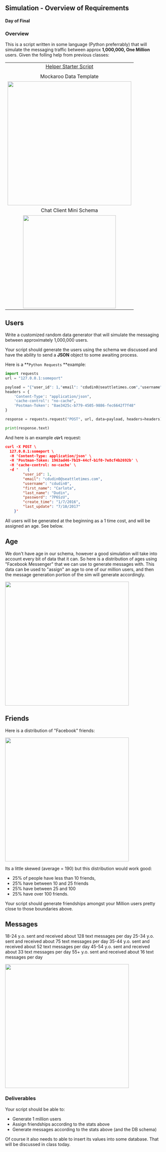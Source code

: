 ## Simulation - Overview of Requirements
#### Day of Final


### Overview

This is a script written in some language (Python preferrably) that will simulate the messaging traffic between approx **1,000,000, One Million** users. Given the folling help from previous classes: 

|    |
|:-------:|
|[Helper Starter Script](./gen_data.py) |
|       |
| Mockaroo Data Template |
| <img src="https://cs.msutexas.edu/~griffin/zcloud/zcloud-files/mockaroo_user_structure.png" width = "400"> |
| Chat Client Mini Schema | 
| <img src="https://cs.msutexas.edu/~griffin/zcloud/zcloud-files/chat_client_mini3.png" width="300"> | 

## Users

Write a customized random data generator that will simulate the messaging between approximately 1,000,000 users. 

Your script should generate the users using the schema we discussed and have the ability to send a **JSON** object to some awaiting process. 

Here is a **`Python Requests` **example:

```python
import requests
url = "127.0.0.1:someport"

payload = "{"user_id": 1,"email": "cdudin0@seattletimes.com","username": "cdudin0","first_name": "Carlota","last_name": "Dudin","password": "7P6SzU","create_time": "1/7/2016","last_update": "7/10/2017"}"
headers = {
    'Content-Type': "application/json",
    'cache-control': "no-cache",
    'Postman-Token': "8ae3425c-b779-4505-9886-fec6642f7f48"
}

response = requests.request("POST", url, data=payload, headers=headers)

print(response.text)
```

And here is an example **`cUrl`** request:

```json
curl -X POST \
  127.0.0.1:someport \
  -H 'Content-Type: application/json' \
  -H 'Postman-Token: 1963ad46-7b19-44cf-b1f0-7e8cf4b2692b' \
  -H 'cache-control: no-cache' \
  -d '    {
        "user_id": 1,
        "email": "cdudin0@seattletimes.com",
        "username": "cdudin0",
        "first_name": "Carlota",
        "last_name": "Dudin",
        "password": "7P6SzU",
        "create_time": "1/7/2016",
        "last_update": "7/10/2017"
    }'
```

All users will be generated at the beginning as a 1 time cost, and will be assigned an age. See below.

## Age

We don't have age in our schema, however a good simulation will take into account every bit of data that it can. So here is a distribution of ages using "Facebook Messenger" that we can use to generate messages with. This data can be used to "assign" an age to one of our million users, and then the message generation portion of the sim will generate accordingly. 

<img src="https://cs.msutexas.edu/~griffin/zcloud/zcloud-files/ages_messaging.png" width="400">

## Friends

Here is a distribution of "Facebook" friends:

<img src="https://cs.msutexas.edu/~griffin/zcloud/zcloud-files/322028_10150417142243415_33481265_o.jpg" width="400">

Its a little skewed (average = 190) but this distribution would work good:
- 25% of people have less than 10 friends, 
- 25% have between 10 and  25 friends
- 25% have between 25 and 100 
- 25% have over 100 friends.

Your script should generate friendships amongst your Million users pretty close to those boundaries above.

## Messages

18-24 y.o. sent and received about 128 text messages per day
25-34 y.o. sent and received about 75 text messages per day
35-44 y.o. sent and received about 52 text messages per day
45-54 y.o. sent and received about 33 text messages per day
55+ y.o. sent and received about 16 text messages per day

<img src="https://cs.msutexas.edu/~griffin/zcloud/zcloud-files/sms_messages_count.png" width="400">

### Deliverables

Your script should be able to:
- Generate 1 million users
- Assign friendships according to the stats above
- Generate messages according to the stats above (and the DB schema)

Of course it also needs to able to insert its values into some database. That will be discussed in class today. 